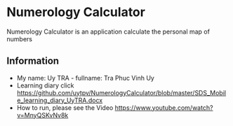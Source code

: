 # Numerology Calculator
Numerology Calculator is an application calculate the personal map of numbers
## Information
- My name: Uy TRA - fullname: Tra Phuc Vinh Uy
- Learning diary click <https://github.com/uytpv/NumerologyCalculator/blob/master/SDS_Mobile_learning_diary_UyTRA.docx>
- How to run, please see the Video <https://www.youtube.com/watch?v=MnyQSKvNv8k>
